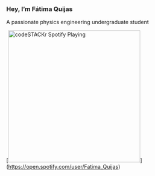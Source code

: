 ### Hey, I’m Fátima Quijas
A passionate physics engineering undergraduate student


[<img src="https://spotify-play-mu-fatimqe1.vercel.app/api/spotify-playing" alt="codeSTACKr Spotify Playing" width="350" />]
(https://open.spotify.com/user/Fatima_Quijas)


<!---
- 👀 I’m interested in ...
- 🌱 I’m currently learning ...
- 💞️ I’m looking to collaborate on ...
- 📫 How to reach me ...
A passionate 3rd-year physics engineering undergraduate student

fatimqe1/fatimqe1 is a ✨ special ✨ repository because its `README.md` (this file) appears on your GitHub profile.

--->
